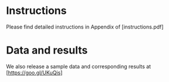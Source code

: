# Instructions

Please find detailed instructions in Appendix of [instructions.pdf]

# Data and results

We also release a sample data and corresponding results at [https://goo.gl/UKuQis]

